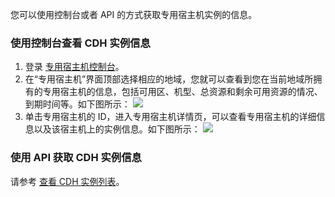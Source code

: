您可以使用控制台或者 API 的方式获取专用宿主机实例的信息。

### 使用控制台查看 CDH 实例信息

1. 登录 [专用宿主机控制台](https://console.cloud.tencent.com/cvm/cdh)。
2. 在“专用宿主机”界面顶部选择相应的地域，您就可以查看到您在当前地域所拥有的专用宿主机的信息，包括可用区、机型、总资源和剩余可用资源的情况、到期时间等。如下图所示：
![](https://main.qcloudimg.com/raw/7a47621b9aa71f96696a9e05ff72197f.png)
3. 单击专用宿主机的 ID，进入专用宿主机详情页，可以查看专用宿主机的详细信息以及该宿主机上的实例信息。如下图所示：
![](https://main.qcloudimg.com/raw/eb6d57fea6d177971d28ab7b20e5d2ad.png)


### 使用 API 获取 CDH 实例信息
请参考 [查看 CDH 实例列表](https://cloud.tencent.com/document/api/213/16474)。


